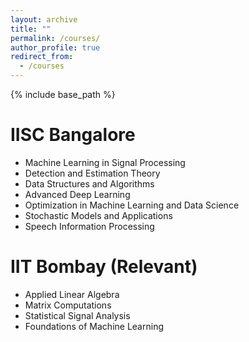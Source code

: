 ```yaml
---
layout: archive
title: ""
permalink: /courses/
author_profile: true
redirect_from:
  - /courses
---
```


{% include base_path %}

IISC Bangalore
======
  
- Machine Learning in Signal Processing
- Detection and Estimation Theory
- Data Structures and Algorithms
- Advanced Deep Learning
- Optimization in Machine Learning and Data Science
- Stochastic Models and Applications
- Speech Information Processing

IIT Bombay (Relevant)
======
- Applied Linear Algebra
- Matrix Computations
- Statistical Signal Analysis
- Foundations of Machine Learning
